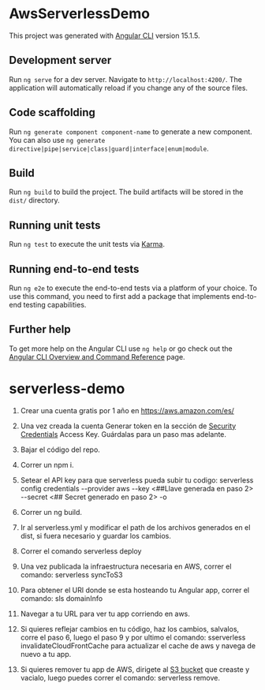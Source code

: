 # AwsServerlessDemo

This project was generated with [Angular CLI](https://github.com/angular/angular-cli) version 15.1.5.

## Development server

Run `ng serve` for a dev server. Navigate to `http://localhost:4200/`. The application will automatically reload if you change any of the source files.

## Code scaffolding

Run `ng generate component component-name` to generate a new component. You can also use `ng generate directive|pipe|service|class|guard|interface|enum|module`.

## Build

Run `ng build` to build the project. The build artifacts will be stored in the `dist/` directory.

## Running unit tests

Run `ng test` to execute the unit tests via [Karma](https://karma-runner.github.io).

## Running end-to-end tests

Run `ng e2e` to execute the end-to-end tests via a platform of your choice. To use this command, you need to first add a package that implements end-to-end testing capabilities.

## Further help

To get more help on the Angular CLI use `ng help` or go check out the [Angular CLI Overview and Command Reference](https://angular.io/cli) page.
# serverless-demo

1. Crear una cuenta gratis por 1 año en https://aws.amazon.com/es/

2. Una vez creada la cuenta Generar token en la sección de [Security Credentials](https://us-east-1.console.aws.amazon.com/iamv2/home?region=us-east-1#/security_credentials) Access Key. Guárdalas para un paso mas adelante.

3. Bajar el código del repo.

4. Correr un npm i.

5. Setear el API key para que serverless pueda subir tu codigo: serverless config credentials --provider aws --key <##Llave generada en paso 2> --secret <## Secret generado en paso 2> -o

6. Correr un ng build.

7. Ir al serverless.yml y modificar el path de los archivos generados en el dist, si fuera necesario y guardar los cambios.

8. Correr el comando serverless deploy

9. Una vez publicada la infraestructura necesaria en AWS, correr el comando: serverless syncToS3

10. Para obtener el URl donde se esta hosteando tu Angular app, correr el comando: sls domainInfo

11. Navegar a tu URL para ver tu app corriendo en aws.

12. Si quieres reflejar cambios en tu código, haz los cambios, salvalos, corre el paso 6, luego el paso 9 y por ultimo el comando: sserverless invalidateCloudFrontCache para actualizar el cache de aws y navega de nuevo a tu app.

13. Si quieres remover tu app de AWS, dirigete al [S3 bucket](https://s3.console.aws.amazon.com/s3/home?region=us-east-1) que creaste y vacialo, luego puedes correr el comando: serverless remove.
